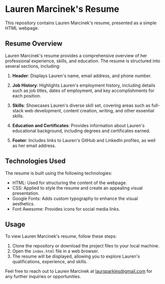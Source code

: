 # Lauren Marcinek's Resume

This repository contains Lauren Marcinek's resume, presented as a simple HTML webpage.

## Resume Overview

Lauren Marcinek's resume provides a comprehensive overview of her professional experience, skills, and education. The resume is structured into several sections, including:

1. **Header**: Displays Lauren's name, email address, and phone number.

2. **Job History**: Highlights Lauren's employment history, including details such as job titles, dates of employment, and key accomplishments for each position.

3. **Skills**: Showcases Lauren's diverse skill set, covering areas such as full-stack web development, content creation, writing, and other essential skills.

4. **Education and Certificates**: Provides information about Lauren's educational background, including degrees and certificates earned.

5. **Footer**: Includes links to Lauren's GitHub and LinkedIn profiles, as well as her email address.

## Technologies Used

The resume is built using the following technologies:

- HTML: Used for structuring the content of the webpage.
- CSS: Applied to style the resume and create an appealing visual presentation.
- Google Fonts: Adds custom typography to enhance the visual aesthetics.
- Font Awesome: Provides icons for social media links.

## Usage

To view Lauren Marcinek's resume, follow these steps:

1. Clone the repository or download the project files to your local machine.
2. Open the `index.html` file in a web browser.
3. The resume will be displayed, allowing you to explore Lauren's qualifications, experience, and skills.

Feel free to reach out to Lauren Marcinek at laursparkles@gmail.com for any further inquiries or opportunities.

